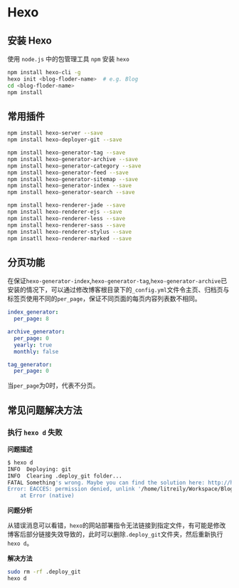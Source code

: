 # Hexo

<!-- toc -->

## 安装 Hexo
使用 `node.js` 中的包管理工具 `npm` 安装 `hexo`

``` bash
npm install hexo-cli -g
hexo init <blog-floder-name>  # e.g. Blog
cd <blog-floder-name>
npm install
```

## 常用插件
``` bash
npm install hexo-server --save
npm install hexo-deployer-git --save

npm install hexo-generator-tag --save
npm install hexo-generator-archive --save
npm install hexo-generator-category --save
npm install hexo-generator-feed --save
npm install hexo-generator-sitemap --save
npm install hexo-generator-index --save
npm install hexo-generator-search --save

npm install hexo-renderer-jade --save
npm install hexo-renderer-ejs --save
npm install hexo-renderer-less --save
npm install hexo-renderer-sass --save
npm install hexo-renderer-stylus --save
npm insatll hexo-renderer-marked --save
```

## 分页功能

在保证`hexo-generator-index`,`hexo-generator-tag`,`hexo-generator-archive`已安装的情况下，可以通过修改博客根目录下的`_config.yml`文件令主页、归档页与标签页使用不同的`per_page`，保证不同页面的每页内容列表数不相同。

``` yml
index_generator:
  per_page: 8

archive_generator:
  per_page: 0
  yearly: true
  monthly: false

tag_generator:
  per_page: 0
```

当`per_page`为0时，代表不分页。

## 常见问题解决方法

### 执行 `hexo d` 失败

**问题描述**

``` bash
$ hexo d
INFO  Deploying: git
INFO  Clearing .deploy_git folder...
FATAL Something's wrong. Maybe you can find the solution here: http://hexo.io/docs/troubleshooting.html
Error: EACCES: permission denied, unlink '/home/litreily/Workspace/Blog/.deploy_git/about/index.html'
    at Error (native)
```

**问题分析**

从错误消息可以看错，`hexo`的网站部署指令无法链接到指定文件，有可能是修改博客后部分链接失效导致的，此时可以删除`.deploy_git`文件夹，然后重新执行`hexo d`。

**解决方法**

``` bash
sudo rm -rf .deploy_git
hexo d
```